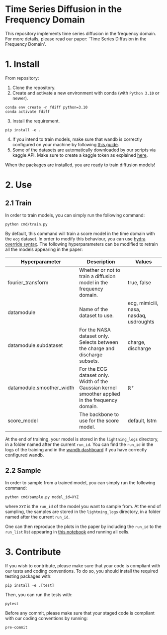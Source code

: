 # Time Series Diffusion in the Frequency Domain

This repository implements time series diffusion in the frequency domain.
For more details, please read our paper: 'Time Series Diffusion in the Frequency Domain'.
 
# 1. Install


From repository:
1. Clone the repository.
2. Create and activate a new environment with conda (with `Python 3.10` or newer).

```shell
conda env create -n fdiff python=3.10
conda activate fdiff
```
3. Install the requirement.
```shell
pip install -e .
```

4. If you intend to train models, make sure that wandb is correctly configured on your machine by following [this guide](https://docs.wandb.ai/quickstart). 
5. Some of the datasets are automatically downloaded by our scripts via kaggle API. Make sure to create a kaggle token as explained [here](https://towardsdatascience.com/downloading-datasets-from-kaggle-for-your-ml-project-b9120d405ea4).

When the packages are installed, you are ready to train diffusion models!

# 2. Use

## 2.1 Train
In order to train models, you can simply run the following command:

```shell
python cmd/train.py 
```

By default, this command will train a score model in the time domain with the `ecg` dataset. In order to modify this behaviour, you can use [hydra override syntax](https://hydra.cc/docs/advanced/override_grammar/basic/). The following hyperparameters can be modified to retrain all the models appearing in the paper:

| Hyperparameter | Description | Values |
|----------------|-------------|---------------|
|fourier_transform | Whether or not to train a diffusion model in the frequency domain. | true, false |
| datamodule | Name of the dataset to use. | ecg, mimiciii, nasa, nasdaq, usdroughts|
| datamodule.subdataset | For the NASA dataset only. Selects between the charge and discharge subsets. | charge, discharge |
| datamodule.smoother_width | For the ECG dataset only. Width of the Gaussian kernel smoother applied in the frequency domain. | $\mathbb{R}^+$
| score_model | The backbone to use for the score model. | default, lstm |

At the end of training, your model is stored in the `lightning_logs` directory, in a folder named after the current `run_id`. You can find the `run_id` in the logs of the training and in the [wandb dashboard](https://wandb.ai/) if you have correctly configured wandb.

## 2.2 Sample

In order to sample from a trained model, you can simply run the following command:

```shell
python cmd/sample.py model_id=XYZ
```
    
where `XYZ` is the `run_id` of the model you want to sample from. At the end of sampling, the samples are stored in the `lightning_logs` directory, in a folder named after the current `run_id`. 

One can then reproduce the plots in the paper by including the  `run_id` to the `run_list` list appearing in [this notebook](notebooks/results.ipynb) and running all cells.

# 3. Contribute

If you wish to contribute, please make sure that your code is compliant with our tests and coding conventions. To do so, you should install the required testing packages with:

```shell
pip install -e .[test]
```

Then, you can run the tests with:

```shell
pytest
```

Before any commit, please make sure that your staged code is compliant with our coding conventions by running:

```shell
pre-commit
```